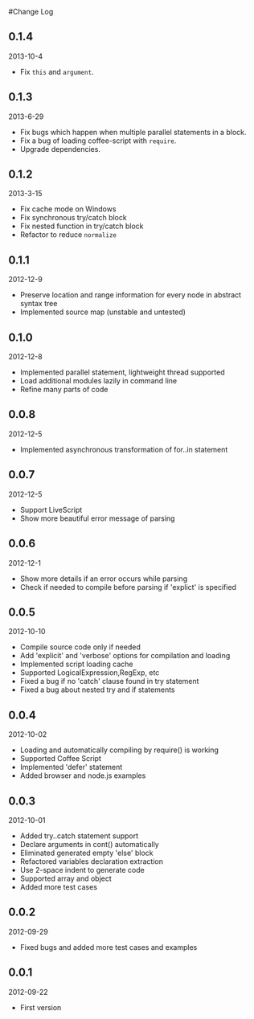 #Change Log

## 0.1.4

2013-10-4

* Fix `this` and `argument`.

## 0.1.3

2013-6-29

* Fix bugs which happen when multiple parallel statements in a block.
* Fix a bug of loading coffee-script with `require`.
* Upgrade dependencies.

## 0.1.2

2013-3-15

* Fix cache mode on Windows
* Fix synchronous try/catch block
* Fix nested function in try/catch block
* Refactor to reduce `normalize`

## 0.1.1

2012-12-9

* Preserve location and range information for every node in abstract syntax tree
* Implemented source map (unstable and untested)

## 0.1.0

2012-12-8

* Implemented parallel statement, lightweight thread supported
* Load additional modules lazily in command line
* Refine many parts of code

## 0.0.8

2012-12-5

* Implemented asynchronous transformation of for..in statement

## 0.0.7

2012-12-5

* Support LiveScript
* Show more beautiful error message of parsing

## 0.0.6

2012-12-1

* Show more details if an error occurs while parsing
* Check if needed to compile before parsing if 'explict' is specified

## 0.0.5

2012-10-10

* Compile source code only if needed
* Add 'explicit' and 'verbose' options for compilation and loading
* Implemented script loading cache
* Supported LogicalExpression,RegExp, etc
* Fixed a bug if no 'catch' clause found in try statement
* Fixed a bug about nested try and if statements

## 0.0.4

2012-10-02

* Loading and automatically compiling by require() is working
* Supported Coffee Script
* Implemented 'defer' statement
* Added browser and node.js examples

## 0.0.3

2012-10-01

* Added try..catch statement support
* Declare arguments in cont() automatically
* Eliminated generated empty 'else' block
* Refactored variables declaration extraction
* Use 2-space indent to generate code
* Supported array and object 
* Added more test cases

## 0.0.2

2012-09-29

* Fixed bugs and added more test cases and examples

## 0.0.1

2012-09-22

* First version
